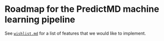 # Roadmap for the PredictMD machine learning pipeline

See [`wishlist.md`](wishlist.md) for a list of features that we would like to implement.

